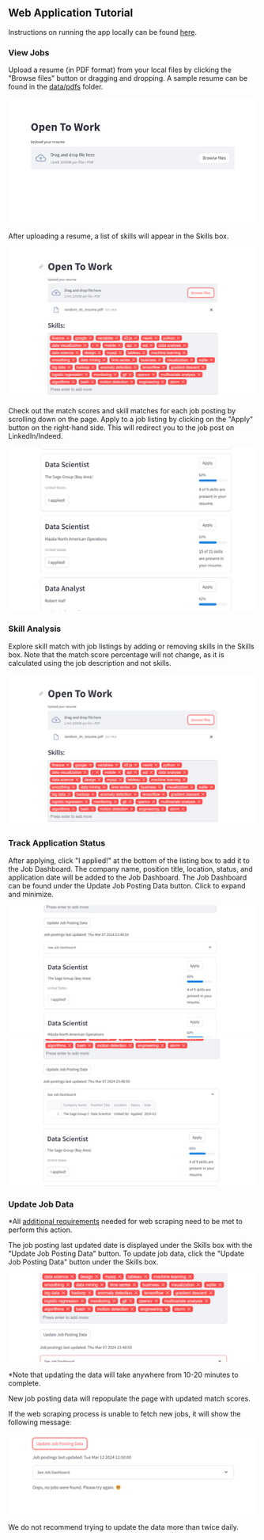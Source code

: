 ## Web Application Tutorial
Instructions on running the app locally can be found [here](README.md).
### View Jobs
Upload a resume (in PDF format) from your local files by clicking the "Browse files" button or dragging and dropping. A sample resume can be found in the [data/pdfs](../data/pdfs/) folder.

![alt text](images/image_1.png)

After uploading a resume, a list of skills will appear in the Skills box.

![alt text](images/image_2.png)

Check out the match scores and skill matches for each job posting by scrolling down on the page.
Apply to a job listing by clicking on the "Apply" button on the right-hand side. This will redirect you to the job post on LinkedIn/Indeed.

![alt text](images/image_3.png)

### Skill Analysis
Explore skill match with job listings by adding or removing skills in the Skills box.
Note that the match score percentage will not change, as it is calculated using the job description and not skills.

![alt text](images/image_2.png)

### Track Application Status
After applying, click "I applied!" at the bottom of the listing box to add it to the Job Dashboard. The company name, position title, location, status, and application date will be added to the Job Dashboard. The Job Dashboard can be found under the Update Job Posting Data button. Click to expand and minimize.

![alt text](images/image_4.png)
![alt text](images/image_5.png)

### Update Job Data
*All [additional requirements](../README.md#data) needed for web scraping need to be met to perform this action.

The job posting last updated date is displayed under the Skills box with the "Update Job Posting Data" button. To update job data, click the "Update Job Posting Data" button under the Skills box.

![alt text](images/image_6.png)

*Note that updating the data will take anywhere from 10-20 minutes to complete.

New job posting data will repopulate the page with updated match scores.

If the web scraping process is unable to fetch new jobs, it will show the following message:

![alt text](images/image_7.png)

We do not recommend trying to update the data more than twice daily.